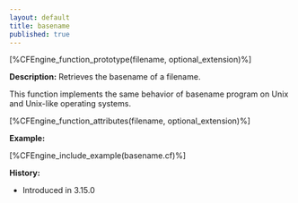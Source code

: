 ```yaml
---
layout: default
title: basename
published: true
---
```


[%CFEngine_function_prototype(filename, optional_extension)%]

**Description:** Retrieves the basename of a filename.

This function implements the same behavior of basename program on Unix and Unix-like operating systems.

[%CFEngine_function_attributes(filename, optional_extension)%]

**Example:**

[%CFEngine_include_example(basename.cf)%]

**History:**

- Introduced in 3.15.0
